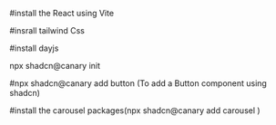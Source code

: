 #install the React using Vite

#insrall tailwind Css

#install dayjs

npx shadcn@canary init <component using shadcn>

#npx shadcn@canary  add button (To add a Button component using shadcn)

#install the carousel packages(npx shadcn@canary add carousel )
